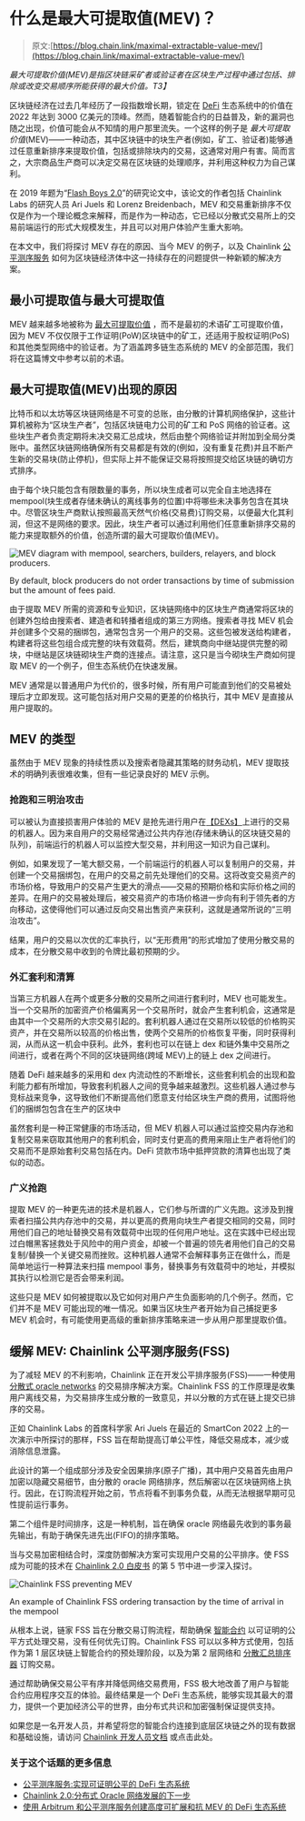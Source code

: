 # 什么是最大可提取值(MEV)？

> 原文:[https://blog.chain.link/maximal-extractable-value-mev/](https://blog.chain.link/maximal-extractable-value-mev/)

*最大可提取价值(MEV)是指区块链采矿者或验证者在区块生产过程中通过包括、排除或改变交易顺序所能获得的最大价值。T3】*

区块链经济在过去几年经历了一段指数增长期，锁定在 [DeFi](https://chain.link/education/defi) 生态系统中的价值在 2022 年达到 3000 亿美元的顶峰。然而，随着智能合约的日益普及，新的漏洞也随之出现，价值可能会从不知情的用户那里流失。一个这样的例子是 *最大可提取价值*(MEV)——一种动态，其中区块链中的块生产者(例如，矿工、验证者)能够通过任意重新排序来提取价值，包括或排除块内的交易，这通常对用户有害。简而言之，大宗商品生产商可以决定交易在区块链的处理顺序，并利用这种权力为自己谋利。

在 2019 年题为“[Flash Boys 2.0](https://arxiv.org/abs/1904.05234)”的研究论文中，该论文的作者包括 Chainlink Labs 的研究人员 Ari Juels 和 Lorenz Breidenbach，MEV 和交易重新排序不仅仅是作为一个理论概念来解释，而是作为一种动态，它已经以分散式交易所上的交易前端运行的形式大规模发生，并且可以对用户体验产生重大影响。

在本文中，我们将探讨 MEV 存在的原因、当今 MEV 的例子，以及 Chainlink [公平测序服务](https://blog.chain.link/chainlink-fair-sequencing-services-enabling-a-provably-fair-defi-ecosystem/) 如何为区块链经济体中这一持续存在的问题提供一种新颖的解决方案。

## 最小可提取值与最大可提取值

MEV 越来越多地被称为 [最大可提取价值](https://ethereum.org/en/developers/docs/mev/) ，而不是最初的术语矿工可提取价值，因为 MEV 不仅仅限于工作证明(PoW)区块链中的矿工，还适用于股权证明(PoS)和其他类型网络中的验证者。为了涵盖跨多链生态系统的 MEV 的全部范围，我们将在这篇博文中参考以前的术语。

## 最大可提取值(MEV)出现的原因

比特币和以太坊等区块链网络是不可变的总账，由分散的计算机网络保护，这些计算机被称为“区块生产者”，包括区块链电力公司的矿工和 PoS 网络的验证者。这些块生产者负责定期将未决交易汇总成块，然后由整个网络验证并附加到全局分类账中。虽然区块链网络确保所有交易都是有效的(例如，没有重复花费)并且不断产生新的交易块(防止停机)，但实际上并不能保证交易将按照提交给区块链的确切方式排序。

由于每个块只能包含有限数量的事务，所以块生成者可以完全自主地选择在 mempool(块生成者存储未确认的离线事务的位置)中将哪些未决事务包含在其块中。尽管区块生产商默认按照最高天然气价格(交易费)订购交易，以便最大化其利润，但这不是网络的要求。因此，块生产者可以通过利用他们任意重新排序交易的能力来提取额外的价值，创造所谓的最大可提取价值(MEV)。

![MEV diagram with mempool, searchers, builders, relayers, and block producers.](../Images/1334b59a779ae8d5929631ba7baa232b.png)

<figcaption id="caption-attachment-5080" class="wp-caption-text">By default, block producers do not order transactions by time of submission but the amount of fees paid.</figcaption>



由于提取 MEV 所需的资源和专业知识，区块链网络中的区块生产商通常将区块的创建外包给由搜索者、建造者和转播者组成的第三方网络。搜索者寻找 MEV 机会并创建多个交易的捆绑包，通常包含另一个用户的交易。这些包被发送给构建者，构建者将这些包组合成完整的块有效载荷。然后，建筑商向中继站提供完整的砌块，中继站是区块链砌块生产商的连接点。请注意，这只是当今砌块生产商如何提取 MEV 的一个例子，但生态系统仍在快速发展。

MEV 通常是以普通用户为代价的，很多时候，所有用户可能直到他们的交易被处理后才立即发现。这可能包括对用户交易的更差的价格执行，其中 MEV 是直接从用户提取的。

## MEV 的类型

虽然由于 MEV 现象的持续性质以及搜索者隐藏其策略的财务动机，MEV 提取技术的明确列表很难收集，但有一些记录良好的 MEV 示例。

### 抢跑和三明治攻击

可以被认为直接损害用户体验的 MEV 是抢先进行用户在[【DEXs】](https://blog.chain.link/dex-decentralized-exchange/)上进行的交易的机器人。因为来自用户的交易经常通过公共内存池(存储未确认的区块链交易的队列)，前端运行的机器人可以监控大型交易，并利用这一知识为自己谋利。

例如，如果发现了一笔大额交易，一个前端运行的机器人可以复制用户的交易，并创建一个交易捆绑包，在用户的交易之前先处理他们的交易。这将改变交易资产的市场价格，导致用户的交易产生更大的滑点——交易的预期价格和实际价格之间的差异。在用户的交易被处理后，被交易资产的市场价格进一步向有利于领先者的方向移动，这使得他们可以通过反向交易出售资产来获利，这就是通常所说的“三明治攻击”。

结果，用户的交易以次优的汇率执行，以“无形费用”的形式增加了使用分散交易的成本，在分散交易中收到的令牌比最初预期的少。

### **外汇套利和清算**

当第三方机器人在两个或更多分散的交易所之间进行套利时，MEV 也可能发生。当一个交易所的加密资产价格偏离另一个交易所时，就会产生套利机会，这通常是由其中一个交易所的大宗交易引起的。套利机器人通过在交易所以较低的价格购买资产，并在交易所以较高的价格出售，使两个交易所的价格恢复平衡，同时获得利润，从而从这一机会中获利。此外，套利也可以在链上 dex 和链外集中交易所之间进行，或者在两个不同的区块链网络(跨域 MEV)上的链上 dex 之间进行。

随着 DeFi 越来越多的采用和 dex 内流动性的不断增长，这些套利机会的出现和盈利能力都有所增加，导致套利机器人之间的竞争越来越激烈。这些机器人通过参与竞标战来竞争，这导致他们不断提高他们愿意支付给区块生产商的费用，试图将他们的捆绑包包含在生产的区块中

虽然套利是一种正常健康的市场活动，但 MEV 机器人可以通过监控交易内存池和复制交易来窃取其他用户的套利机会，同时支付更高的费用来阻止生产者将他们的交易而不是原始套利交易包括在内。DeFi 贷款市场中抵押贷款的清算也出现了类似的动态。

### 广义抢跑

提取 MEV 的一种更先进的技术是机器人，它们参与所谓的广义先跑。这涉及到搜索者扫描公共内存池中的交易，并以更高的费用向块生产者提交相同的交易，同时用他们自己的地址替换交易有效载荷中出现的任何用户地址。这在实践中已经出现过[](https://www.paradigm.xyz/2020/08/ethereum-is-a-dark-forest)白帽黑客拯救处于风险中的用户资金，却被一个普遍的领先者用他们自己的交易复制/替换一个关键交易而挫败。这种机器人通常不会解释事务正在做什么，而是简单地运行一种算法来扫描 mempool 事务，替换事务有效载荷中的地址，并模拟其执行以检测它是否会带来利润。

这些只是 MEV 如何被提取以及它如何对用户产生负面影响的几个例子。然而，它们并不是 MEV 可能出现的唯一情况。如果当区块生产者开始为自己捕捉更多 MEV 机会时，有可能使用更高级的重新排序策略来进一步从用户那里提取价值。

## 缓解 MEV: Chainlink 公平测序服务(FSS)

为了减轻 MEV 的不利影响，Chainlink 正在开发公平排序服务(FSS)——一种使用 [分散式 oracle networks](https://chain.link/education/blockchain-oracles) 的交易排序解决方案。Chainlink FSS 的工作原理是收集用户离线交易，为交易排序生成分散的一致意见，并以分散的方式在链上提交已排序的交易。

正如 Chainlink Labs 的首席科学家 Ari Juels 在最近的 SmartCon 2022 上的一次演示中所探讨的那样，FSS 旨在帮助提高订单公平性，降低交易成本，减少或消除信息泄露。

此设计的第一个组成部分涉及安全因果排序(原子广播)，其中用户交易首先由用户加密以隐藏交易细节，由分散的 oracle 网络排序，然后解密以在区块链网络上执行。因此，在订购流程开始之前，节点将看不到事务负载，从而无法根据早期可见性提前运行事务。

第二个组件是时间排序，这是一种机制，旨在确保 oracle 网络最先收到的事务最先输出，有助于确保先进先出(FIFO)的排序策略。

当与交易加密相结合时，深度防御解决方案可实现用户交易的公平排序。使 FSS 成为可能的技术在 [Chainlink 2.0 白皮书](https://research.chain.link/whitepaper-v2.pdf) 的第 5 节中进一步深入探讨。

![Chainlink FSS preventing MEV](../Images/c8bec0aeeea3b95222be91a40d0e5125.png)

<figcaption id="caption-attachment-1624" class="wp-caption-text">An example of Chainlink FSS ordering transaction by the time of arrival in the mempool</figcaption>



从根本上说，链家 FSS 旨在分散交易订购流程，帮助确保 [智能合约](https://chain.link/education/smart-contracts) 以可证明的公平方式处理交易，没有任何优先订购。Chainlink FSS 可以以多种方式使用，包括作为第 1 层区块链上智能合约的预处理阶段，以及为第 2 层网络和 [分散汇总排序器](https://blog.chain.link/arbitrum-and-chainlink-fair-sequencing-services/) 订购交易。

通过帮助确保交易公平有序并降低网络交易费用，FSS 极大地改善了用户与智能合约应用程序交互的体验。最终结果是一个 DeFi 生态系统，能够实现其最大的潜力，提供一个更加经济公平的世界，由分布式共识和加密强制保证提供支持。

如果您是一名开发人员，并希望将您的智能合约连接到底层区块链之外的现有数据和基础设施，请访问 [Chainlink 开发人员文档](https://docs.chain.link/) 或点击此处[](https://chainlink.typeform.com/to/gEwrPO)。

### 关于这个话题的更多信息

*   [公平测序服务:实现可证明公平的 DeFi 生态系统](https://blog.chain.link/chainlink-fair-sequencing-services-enabling-a-provably-fair-defi-ecosystem/)
*   [Chainlink 2.0:分布式 Oracle 网络发展的下一步](https://chain.link/whitepaper)
*   [使用 Arbitrum 和公平测序服务创建高度可扩展和抗 MEV 的 DeFi 生态系统](https://blog.chain.link/arbitrum-and-chainlink-fair-sequencing-services/)